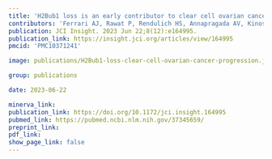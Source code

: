 ```yaml
---
title: 'H2Bub1 loss is an early contributor to clear cell ovarian cancer progression.'
contributors: 'Ferrari AJ, Rawat P, Rendulich HS, Annapragada AV, Kinose Y, Zhang X, Devins K, Budina A, ... Drapkin R.'
publication: JCI Insight. 2023 Jun 22;8(12):e164995.
publication_link: https://insight.jci.org/articles/view/164995
pmcid: 'PMC10371241'

image: publications/H2Bub1-loss-clear-cell-ovarian-cancer-progression.jpg

group: publications

date: 2023-06-22

minerva_link:
publication_link: https://doi.org/10.1172/jci.insight.164995
pubmed_link: https://pubmed.ncbi.nlm.nih.gov/37345659/
preprint_link:
pdf_link:
show_page_link: false
---
```

